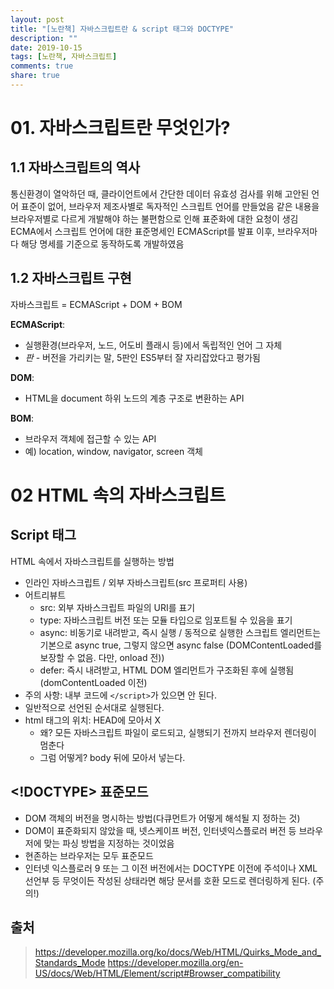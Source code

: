 ```yaml
---
layout: post
title: "[노란책] 자바스크립트란 & script 태그와 DOCTYPE"
description: ""
date: 2019-10-15
tags: [노란책, 자바스크립트]
comments: true
share: true
---
```


# 01. 자바스크립트란 무엇인가?

## 1.1 자바스크립트의 역사

통신환경이 열악하던 때, 클라이언트에서 간단한 데이터 유효성 검사를 위해 고안된 언어
표준이 없어, 브라우저 제조사별로 독자적인 스크립트 언어를 만들었음
같은 내용을 브라우저별로 다르게 개발해야 하는 불편함으로 인해 표준화에 대한 요청이 생김
ECMA에서 스크립트 언어에 대한 표준명세인 ECMAScript를 발표
이후, 브라우저마다 해당 명세를 기준으로 동작하도록 개발하였음

## 1.2 자바스크립트 구현

자바스크립트 = ECMAScript + DOM + BOM

**ECMAScript**: 
- 실행환경(브라우저, 노드, 어도비 플래시 등)에서 독립적인 언어 그 자체
- _판_ - 버전을 가리키는 말, 5판인 ES5부터 잘 자리잡았다고 평가됨

**DOM**:
- HTML을 document 하위 노드의 계층 구조로 변환하는 API

**BOM**:
- 브라우저 객체에 접근할 수 있는 API
- 예) location, window, navigator, screen 객체 

# 02 HTML 속의 자바스크립트 

## Script 태그

HTML 속에서 자바스크립트를 실행하는 방법

- 인라인 자바스크립트 / 외부 자바스크립트(src 프로퍼티 사용)
- 어트리뷰트 
    - src: 외부 자바스크립트 파일의 URI를 표기
    - type: 자바스크립트 버전 또는 모듈 타입으로 임포트될 수 있음을 표기
    - async: 비동기로 내려받고, 즉시 실행 / 동적으로 실행한 스크립트 엘리먼트는 기본으로 async true, 그렇지 않으면 async false (DOMContentLoaded를 보장할 수 없음. 다만, onload 전))
    - defer: 즉시 내려받고, HTML DOM 엘리먼트가 구조화된 후에 실행됨 (domContentLoaded 이전)
- 주의 사항: 내부 코드에 `</script>`가 있으면 안 된다.
- 일반적으로 선언된 순서대로 실행된다.  
- html 태그의 위치: HEAD에 모아서 X
    - 왜? 모든 자바스크립트 파일이 로드되고, 실행되기 전까지 브라우저 렌더링이 멈춘다
    - 그럼 어떻게? body 뒤에 모아서 넣는다.

## <!DOCTYPE> 표준모드
- DOM 객체의 버전을 명시하는 방법(다큐먼트가 어떻게 해석될 지 정하는 것)
- DOM이 표준화되지 않았을 때, 넷스케이프 버전, 인터넷익스플로러 버전 등 브라우저에 맞는 파싱 방법을 지정하는 것이었음
- 현존하는 브라우저는 모두 표준모드
- 인터넷 익스플로러 9 또는 그 이전 버전에서는 DOCTYPE 이전에 주석이나 XML 선언부 등 무엇이든 작성된 상태라면 해당 문서를 호환 모드로 렌더링하게 된다. (주의!)

## 출처
> https://developer.mozilla.org/ko/docs/Web/HTML/Quirks_Mode_and_Standards_Mode
> https://developer.mozilla.org/en-US/docs/Web/HTML/Element/script#Browser_compatibility
